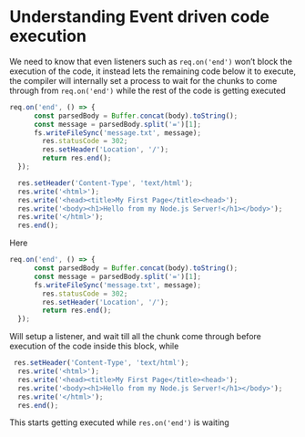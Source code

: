 # Understanding Event driven code execution

We need to know that even listeners such as `req.on('end')` won’t block the execution of the code, it instead lets the remaining code below it to execute, the compiler will internally set a process to wait for the chunks to come through from `req.on('end')` while the rest of the code is getting executed

```jsx
req.on('end', () => {
      const parsedBody = Buffer.concat(body).toString();
      const message = parsedBody.split('=')[1];
      fs.writeFileSync('message.txt', message);
	    res.statusCode = 302;
	    res.setHeader('Location', '/');
	    return res.end();
  });

  res.setHeader('Content-Type', 'text/html');
  res.write('<html>');
  res.write('<head><title>My First Page</title><head>');
  res.write('<body><h1>Hello from my Node.js Server!</h1></body>');
  res.write('</html>');
  res.end();
```

Here 

```jsx
req.on('end', () => {
      const parsedBody = Buffer.concat(body).toString();
      const message = parsedBody.split('=')[1];
      fs.writeFileSync('message.txt', message);
	    res.statusCode = 302;
	    res.setHeader('Location', '/');
	    return res.end();
  });
```

Will setup a listener, and wait till all the chunk come through before execution of the code inside this block, while

```jsx
 res.setHeader('Content-Type', 'text/html');
  res.write('<html>');
  res.write('<head><title>My First Page</title><head>');
  res.write('<body><h1>Hello from my Node.js Server!</h1></body>');
  res.write('</html>');
  res.end();
```

This starts getting executed while `res.on('end')` is waiting